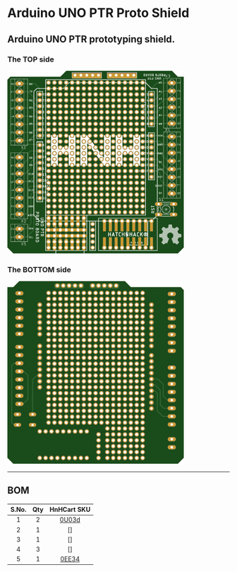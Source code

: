 # Arduino UNO PTR Proto Shield
Arduino UNO PTR prototyping shield.
---
### The TOP side
<img src="./UNOPTR_top.svg" alt="UNO PTR Proto Shield Top" width="400"/>

### The BOTTOM side 
<img src="./UNOPTR_bottom.svg" alt="UNO PTR Proto Shield Top" width="400"/>

---
## BOM
S.No. |  Qty  | HnHCart SKU
:---: | :---: | :---:
1 | 2 | [0U03d](https://www.hnhcart.com/products/header-male-1x10mm)
2 | 1 | []
3 | 1 | []
4 | 3 | []
5 | 1 | [0EE34](https://www.hnhcart.com/products/push-button-10-xx-10-peices)
